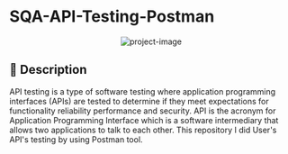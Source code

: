 # SQA-API-Testing-Postman

<p align="center"><img src="https://socialify.git.ci/shantokumarsaha123/SQA-Websites-and-APIs-PerformanceTesting-JMeter/image?language=1&amp;name=1&amp;owner=1&amp;stargazers=1&amp;theme=Light" alt="project-image"></p>

## 📝 Description 
API testing is a type of software testing where application programming interfaces (APIs) are tested to determine if they meet expectations for functionality reliability performance and security. API is the acronym for Application Programming Interface which is a software intermediary that allows two applications to talk to each other. This repository I did User's API's testing by using Postman tool.
